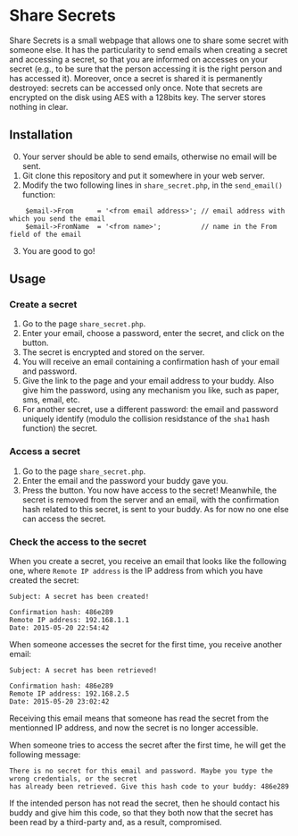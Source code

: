 # Share Secrets

Share Secrets is a small webpage that allows one to share some secret with someone else.
It has the particularity to send emails when creating a secret and accessing a secret, so that you are informed on accesses on your secret (e.g., to be sure that the person accessing it is the right person and has accessed it). Moreover, once a secret is shared it is permanently destroyed: secrets can be accessed only once.
Note that secrets are encrypted on the disk using AES with a 128bits key. The server stores nothing in clear.

## Installation

0. Your server should be able to send emails, otherwise no email will be sent.
1. Git clone this repository and put it somewhere in your web server.
2. Modify the two following lines in `share_secret.php`, in the `send_email()` function:
```
	$email->From      = '<from email address>'; // email address with which you send the email
	$email->FromName  = '<from name>';          // name in the From field of the email
```
3. You are good to go!

## Usage

### Create a secret

1. Go to the page `share_secret.php`.
2. Enter your email, choose a password, enter the secret, and click on the button.
3. The secret is encrypted and stored on the server.
4. You will receive an email containing a confirmation hash of your email and password.
5. Give the link to the page and your email address to your buddy. Also give him the password, using any mechanism you like, such as paper, sms, email, etc.
6. For another secret, use a different password: the email and password uniquely identify (modulo the collision residstance of the `sha1` hash function) the secret.

### Access a secret

1. Go to the page `share_secret.php`.
2. Enter the email and the password your buddy gave you.
3. Press the button. You now have access to the secret! Meanwhile, the secret is removed from the server and an email, with the confirmation hash related to this secret, is sent to your buddy. As for now no one else can access the secret.

### Check the access to the secret

When you create a secret, you receive an email that looks like the following one, where `Remote IP address` is the IP address from which you have created the secret:
```
Subject: A secret has been created!

Confirmation hash: 486e289
Remote IP address: 192.168.1.1
Date: 2015-05-20 22:54:42
```

When someone accesses the secret for the first time, you receive another email:
```
Subject: A secret has been retrieved!

Confirmation hash: 486e289
Remote IP address: 192.168.2.5
Date: 2015-05-20 23:02:42
```
Receiving this email means that someone has read the secret from the mentionned IP address, and now the secret is no longer accessible.

When someone tries to access the secret after the first time, he will get the following message:
```
There is no secret for this email and password. Maybe you type the wrong credentials, or the secret
has already been retrieved. Give this hash code to your buddy: 486e289
```
If the intended person has not read the secret, then he should contact his buddy and give him this code, so that they both now that the secret has been read by a third-party and, as a result, compromised.
